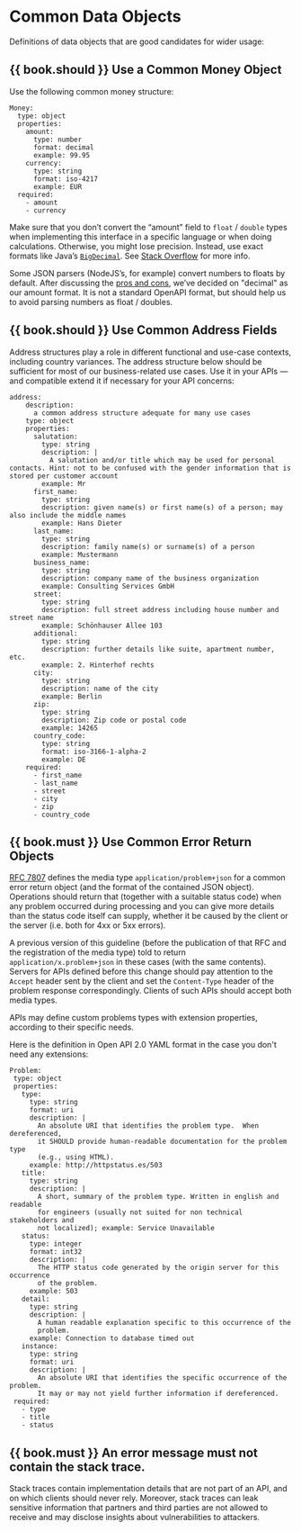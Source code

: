 ﻿# Common Data Objects

Definitions of data objects that are good candidates for wider usage:

## {{ book.should }} Use a Common Money Object

Use the following common money structure:

    Money:
      type: object
      properties:
        amount:
          type: number
          format: decimal
          example: 99.95
        currency:
          type: string
          format: iso-4217
          example: EUR
      required:
        - amount
        - currency

Make sure that you don’t convert the “amount” field to `float` / `double` types when implementing
this interface in a specific language or when doing calculations. Otherwise, you might lose
precision. Instead, use exact formats like
Java’s [`BigDecimal`](https://docs.oracle.com/javase/8/docs/api/java/math/BigDecimal.html).
See [Stack Overflow](http://stackoverflow.com/a/3730040/342852) for more info.

Some JSON parsers (NodeJS’s, for example) convert numbers to floats by default. After discussing the
[pros and cons](https://docs.google.com/spreadsheets/d/12wTj-2w39f69XZGwRDrosNc1yWPwQpGgEs_DCt5ODaQ),
we’ve decided on "decimal" as our amount format. It is not a standard OpenAPI format, but should
help us to avoid parsing numbers as float / doubles.

## {{ book.should }} Use Common Address Fields

Address structures play a role in different functional and use-case contexts, including country
variances. The address structure below should be sufficient for most of our business-related use
cases. Use it in your APIs — and compatible extend it if necessary for your API concerns:

    address:
        description:
          a common address structure adequate for many use cases
        type: object
        properties:
          salutation:
            type: string
            description: |
              A salutation and/or title which may be used for personal contacts. Hint: not to be confused with the gender information that is stored per customer account
            example: Mr
          first_name:
            type: string
            description: given name(s) or first name(s) of a person; may also include the middle names
            example: Hans Dieter
          last_name:
            type: string
            description: family name(s) or surname(s) of a person
            example: Mustermann
          business_name:
            type: string
            description: company name of the business organization
            example: Consulting Services GmbH
          street:
            type: string
            description: full street address including house number and street name
            example: Schönhauser Allee 103
          additional:
            type: string
            description: further details like suite, apartment number, etc.
            example: 2. Hinterhof rechts
          city:
            type: string
            description: name of the city
            example: Berlin
          zip:
            type: string
            description: Zip code or postal code
            example: 14265
          country_code:
            type: string
            format: iso-3166-1-alpha-2
            example: DE
        required:
          - first_name
          - last_name
          - street
          - city
          - zip
          - country_code

## {{ book.must }} Use Common Error Return Objects

[RFC 7807](http://tools.ietf.org/html/rfc7807) defines the media type `application/problem+json`
for a common error return object (and the format of the contained JSON object).
Operations should return that (together with a suitable status code) when any problem
occurred during processing and you can give more details than the status code itself
can supply, whether it be caused by the client or the server (i.e. both for 4xx or 5xx errors).

A previous version of this guideline (before the publication of that RFC and the
registration of the media type) told to return `application/x.problem+json` in these
cases (with the same contents).
Servers for APIs defined before this change should pay attention to the `Accept` header sent
by the client and set the `Content-Type` header of the problem response correspondingly.
Clients of such APIs should accept both media types.

APIs may define custom problems types with extension properties, according to their specific needs.

Here is the definition in Open API 2.0 YAML format in the case you don't need any extensions:

    Problem:
     type: object
     properties:
       type:
         type: string
         format: uri
         description: |
           An absolute URI that identifies the problem type.  When dereferenced,
           it SHOULD provide human-readable documentation for the problem type
           (e.g., using HTML).
         example: http://httpstatus.es/503
       title:
         type: string
         description: |
           A short, summary of the problem type. Written in english and readable
           for engineers (usually not suited for non technical stakeholders and
           not localized); example: Service Unavailable
       status:
         type: integer
         format: int32
         description: |
           The HTTP status code generated by the origin server for this occurrence
           of the problem.
         example: 503
       detail:
         type: string
         description: |
           A human readable explanation specific to this occurrence of the
           problem.
         example: Connection to database timed out
       instance:
         type: string
         format: uri
         description: |
           An absolute URI that identifies the specific occurrence of the problem.
           It may or may not yield further information if dereferenced.
     required:
       - type
       - title
       - status


## {{ book.must }} An error message must not contain the stack trace.

Stack traces contain implementation details that are not part of an API, and on which clients
should never rely. Moreover, stack traces can leak sensitive information that partners and third
parties are not allowed to receive and may disclose insights about vulnerabilities to attackers.

